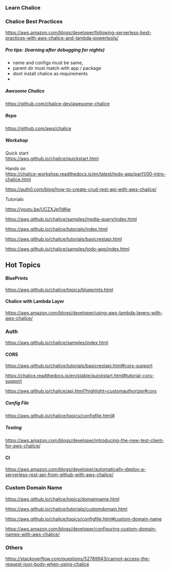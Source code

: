 ### Learn Chalice

### Chalice Best Practices

https://aws.amazon.com/blogs/developer/following-serverless-best-practices-with-aws-chalice-and-lambda-powertools/


##### Pro tips: (learning after debugging for nights)
* name and configs must be same, 
* parent dir must match with app / package
* dont install chalice as requirements
* 

##### Awesome Chalice
https://github.com/chalice-dev/awesome-chalice

##### Repo
https://github.com/aws/chalice

##### Workshop

Quick start
<br>
https://aws.github.io/chalice/quickstart.html

Hands on
<br>
https://chalice-workshop.readthedocs.io/en/latest/todo-app/part1/00-intro-chalice.html

https://auth0.com/blog/how-to-create-crud-rest-api-with-aws-chalice/


Tutorials
<br>

https://youtu.be/UCZXJpI1dKw

https://aws.github.io/chalice/samples/media-query/index.html

https://aws.github.io/chalice/tutorials/index.html

https://aws.github.io/chalice/tutorials/basicrestapi.html


https://aws.github.io/chalice/samples/todo-app/index.html

## Hot Topics

#### BluePrints
https://aws.github.io/chalice/topics/blueprints.html

#### Chalice with Lambda Layer
https://aws.amazon.com/blogs/developer/using-aws-lambda-layers-with-aws-chalice/

### Auth
https://aws.github.io/chalice/samples/index.html

#### CORS


https://aws.github.io/chalice/tutorials/basicrestapi.html#cors-support

https://chalice.readthedocs.io/en/stable/quickstart.html#tutorial-cors-support

https://aws.github.io/chalice/api.html?highlight=customauthorizer#cors

##### Config File
https://aws.github.io/chalice/topics/configfile.html#

##### Testing
https://aws.amazon.com/blogs/developer/introducing-the-new-test-client-for-aws-chalice/

#### CI
https://aws.amazon.com/blogs/developer/automatically-deploy-a-serverless-rest-api-from-github-with-aws-chalice/

### Custom Domain Name

https://aws.github.io/chalice/topics/domainname.html

https://aws.github.io/chalice/tutorials/customdomain.html

https://aws.github.io/chalice/topics/configfile.html#custom-domain-name

https://aws.amazon.com/blogs/developer/configuring-custom-domain-names-with-aws-chalice/


### Others 

https://stackoverflow.com/questions/52789943/cannot-access-the-request-json-body-when-using-chalice


